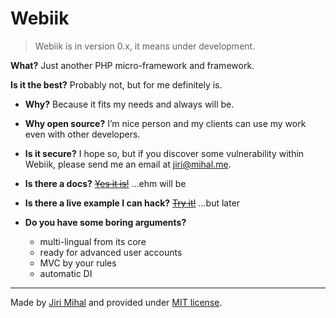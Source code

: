 # Webiik

> Webiik is in version 0.x, it means under development.

__What?__
Just another PHP micro-framework and framework.

__Is it the best?__
Probably not, but for me definitely is.

- __Why?__ Because it fits my needs and always will be.

- __Why open source?__ I’m nice person and my clients can use my work even with other developers.

- __Is it secure?__ I hope so, but if you discover some vulnerability within Webiik, please send me an email at jiri@mihal.me.

- __Is there a docs?__ [~~Yes it is!~~]() ...ehm will be

- __Is there a live example I can hack?__ [~~Try it!~~]() ...but later

- __Do you have some boring arguments?__
    - multi-lingual from its core
    - ready for advanced user accounts
    - MVC by your rules
    - automatic DI

---
Made by [Jiri Mihal](https://github.com/Jiri-Mihal) and provided under [MIT license](http://opensource.org/licenses/MIT).